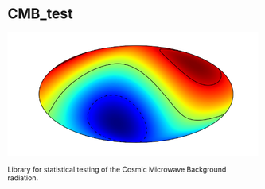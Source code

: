 # CMB_test

![Y_1^1 + Y_1^0 represent](/pic/readme_pic.png)

Library for statistical testing of the Cosmic Microwave Background radiation.